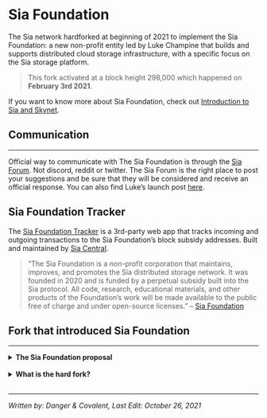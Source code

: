 <!-- Intro section -->
# Sia Foundation
The Sia network hardforked at beginning of 2021 to implement the Sia Foundation: a new non-profit entity led by Luke Champine that builds and supports distributed cloud storage infrastructure, with a specific focus on the Sia storage platform.

>This fork activated at a block height 298,000 which happened on **February 3rd 2021**.

If you want to know more about Sia Foundation, check out [Introduction to Sia and Skynet](/how-does-it-work/introduction-to-sia-and-skynet.en.html).

## Communication
---
<!-- Section speaking about where to converse about the foudation -->
Official way to communicate with The Sia Foundation is through the <a href="https://forum.sia.tech/" target="_blank" rel="noopener noreferrer">Sia Forum</a>. Not discord, reddit or twitter. The Sia Forum is the right place to post your suggestions and be sure that they will be considered and receive an official response. You can also find Luke’s launch post <a href="https://blog.sia.tech/launching-the-sia-foundation-ee47dfab4d2c" target="_blank" rel="noopener noreferrer">here</a>.

## Sia Foundation Tracker
The <a href="https://foundation-tracker.siacentral.com/" target="_blank" rel="noopener noreferrer">Sia Foundation Tracker</a> is a 3rd-party web app that tracks incoming and outgoing transactions to the Sia Foundation’s block subsidy addresses. Built and maintained by <a href="https://siacentral.com" target="_blank" rel="noopener noreferrer">Sia Central</a>.

> “The Sia Foundation is a non-profit corporation that maintains, improves, and promotes the Sia distributed storage network. It was founded in 2020 and is funded by a perpetual subsidy built into the Sia protocol. All code, research, educational materials, and other products of the Foundation’s work will be made available to the public free of charge and under open-source licenses.” – <a href="https://sia.tech/siafoundation" target="_blank" rel="noopener noreferrer">Sia Foundation</a>


## Fork that introduced Sia Foundation
---
<!-- Section that links to the proposal -->
<details>
<summary>
<b> The Sia Foundation proposal</b>
</summary>
<blockquote class="reddit-card" data-card-created="1615816216"><a href="https://www.reddit.com/r/siacoin/comments/iox6ly/proposal_the_sia_foundation/">Proposal: The Sia Foundation</a> from <a href="http://www.reddit.com/r/siacoin">r/siacoin</a></blockquote>
<script async src="//embed.redditmedia.com/widgets/platform.js" charset="UTF-8"></script>
</details>
<br>

<!-- Section about what the hardfork is -->
<details>
<summary>
<b>What is the hard fork?</b>
</summary>
<b>Hard fork is event when new version of software is released and it has different “rules”</b>. It results in two <i>seperate</i> blockchains, where one is being used by those who do not update and continue using old version. And the new blockchain that is using the new version. In this case, Sia is forking to introduce changes to the block reward.

Up to the point in time before its activation, both blockchains have identical history. It is as if someone duplicated it. If you held for example 1000 SC before, you will now have 1000 SC (which are actually 1000 SCC) on legacy blockchain and 1000 SC on the new one. But they are not the same, community usually gives them different tickers to distinguish them, like SC and SCC.

<b>Does it mean you will have double the amount of SC?</b> No. You <i>will</i> have twice the coins, but each set of coins is on a seperate network and all new transactions can only be on one chain. Let’s look at one good example from Sia’s own history. The fork in 2018 resulted in two chains: Sia (after update, used by versions 1.3.7 and higher, let’s call it SC after its currency) and the legacy one (used by those who didn’t update, which was called SCC(there were also other forks, but they're not important here)).

If you had SC before the fork, when the network split happened, you had same history (seed, blocks, addresses, transactions) on both blockchains, but after that moment, each blockchain went own way. That means you had same amount of different coins that weren’t compatible with each other – if you made transaction with SCC after the fork or mined coins on SCC chain, they would only exist on SCC blockchain, not on Sia. And vice versa.
<blockquote>
Since this fork was well accepted by vast majority of the community<i>there is no legacy chain expected to survive</i>. You can still access your legacy coins if you use the old wallet software at any point in future, but there will be no one who continues using it. In other words, it will(in all likelyhood) be worthless.
</blockquote>
</details>
<br>

---
*Written by: Danger & Covalent, Last Edit: October 26, 2021*
